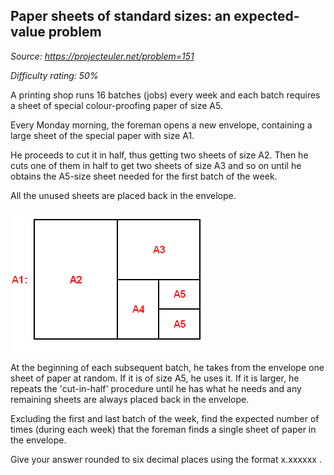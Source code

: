 Paper sheets of standard sizes: an expected-value problem
---------------------------------------------------------

*Source: https://projecteuler.net/problem=151*


*Difficulty rating: 50%*

A printing shop runs 16 batches (jobs) every week and each batch
requires a sheet of special colour-proofing paper of size A5.

Every Monday morning, the foreman opens a new envelope, containing a
large sheet of the special paper with size A1.

He proceeds to cut it in half, thus getting two sheets of size A2. Then
he cuts one of them in half to get two sheets of size A3 and so on until
he obtains the A5-size sheet needed for the first batch of the week.

All the unused sheets are placed back in the envelope.

![](img/p151.gif)

At the beginning of each subsequent batch, he takes from the envelope
one sheet of paper at random. If it is of size A5, he uses it. If it is
larger, he repeats the 'cut-in-half' procedure until he has what he
needs and any remaining sheets are always placed back in the envelope.

Excluding the first and last batch of the week, find the expected number
of times (during each week) that the foreman finds a single sheet of
paper in the envelope.

Give your answer rounded to six decimal places using the format
x.xxxxxx .
